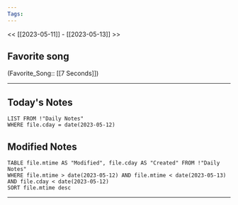 ```yaml
---
Tags:
---
```

<< [[2023-05-11]] - [[2023-05-13]] >>
## Favorite song
(Favorite_Song:: [[7 Seconds]])

___
## Today's Notes
```dataview
LIST FROM !"Daily Notes"
WHERE file.cday = date(2023-05-12)
```
## Modified Notes
```dataview
TABLE file.mtime AS "Modified", file.cday AS "Created" FROM !"Daily Notes" 
WHERE file.mtime > date(2023-05-12) AND file.mtime < date(2023-05-13) AND file.cday < date(2023-05-12)
SORT file.mtime desc
```
___
